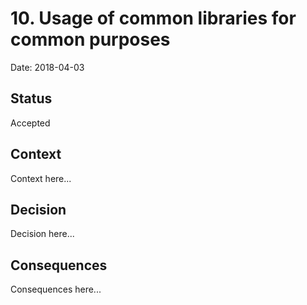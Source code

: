 # 10. Usage of common libraries for common purposes

Date: 2018-04-03

## Status

Accepted

## Context

Context here...

## Decision

Decision here...

## Consequences

Consequences here...
